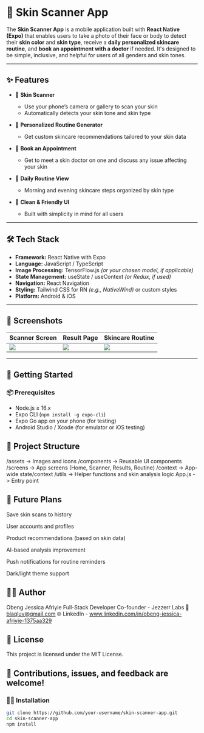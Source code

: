 # 🧴 Skin Scanner App

The **Skin Scanner App** is a mobile application built with **React Native (Expo)** that enables users to take a photo of their face or body to detect their **skin color** and **skin type**, receive a **daily personalized skincare routine**, and **book an appointment with a doctor** if needed. It's designed to be simple, inclusive, and helpful for users of all genders and skin tones.

---

## ✨ Features

- 📸 **Skin Scanner**
  - Use your phone’s camera or gallery to scan your skin
  - Automatically detects your skin tone and skin type

- 🧬 **Personalized Routine Generator**
  - Get custom skincare recommendations tailored to your skin data
- 📅 **Book an Appointment**
  - Get to meet a skin doctor on one and discuss any issue affecting your skin

- 📅 **Daily Routine View**
  - Morning and evening skincare steps organized by skin type

- 💬 **Clean & Friendly UI**
  - Built with simplicity in mind for all users

---

## 🛠 Tech Stack

- **Framework:** React Native with Expo
- **Language:** JavaScript / TypeScript
- **Image Processing:** TensorFlow.js *(or your chosen model, if applicable)*
- **State Management:** useState / useContext *(or Redux, if used)*
- **Navigation:** React Navigation
- **Styling:** Tailwind CSS for RN *(e.g., NativeWind)* or custom styles
- **Platform:** Android & iOS

---

## 📸 Screenshots


| Scanner Screen | Result Page | Skincare Routine |
|----------------|-------------|------------------|
| ![](./assets/screenshots/scanner.png) | ![](./assets/screenshots/result.png) | ![](./assets/screenshots/routine.png) |

---

## 🚀 Getting Started

### 📦 Prerequisites

- Node.js ≥ 16.x
- Expo CLI (`npm install -g expo-cli`)
- Expo Go app on your phone (for testing)
- Android Studio / Xcode (for emulator or iOS testing)

## 📂 Project Structure
/assets              -> Images and icons
/components          -> Reusable UI components
/screens             -> App screens (Home, Scanner, Results, Routine)
/context             -> App-wide state/context
/utils               -> Helper functions and skin analysis logic
App.js               -> Entry point

## 📌 Future Plans
 Save skin scans to history

 User accounts and profiles

 Product recommendations (based on skin data)

 AI-based analysis improvement
 
 Push notifications for routine reminders

 Dark/light theme support

## 🙋‍♀️ Author
Obeng Jessica Afriyie
Full-Stack Developer
Co-founder - Jezzerr Labs
📧 blaqluv@gmail.com
🌐 LinkedIn - www.linkedin.com/in/obeng-jessica-afriyie-1375aa329

## 📄 License
This project is licensed under the MIT License.

## 💖 Contributions, issues, and feedback are welcome!


### 🧑‍💻 Installation

```bash
git clone https://github.com/your-username/skin-scanner-app.git
cd skin-scanner-app
npm install


